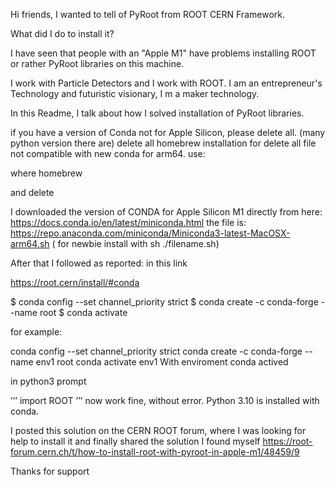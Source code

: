Hi friends, I wanted to tell of PyRoot from ROOT CERN Framework.

What did I do to install it?

I have seen that people with an "Apple M1" have problems installing ROOT or rather PyRoot libraries on this machine.

I work with Particle Detectors and I work with ROOT.
I am an entrepreneur's Technology and futuristic visionary, I m a maker technology.

In this Readme, I talk about how I solved installation of PyRoot libraries.



if you have a version of Conda not for Apple Silicon, please delete all.
(many python version there are)
delete all homebrew installation for delete all file not compatible with new conda for arm64.
use:

where homebrew

and delete

I downloaded the version of CONDA for Apple Silicon M1 directly from here:
https://docs.conda.io/en/latest/miniconda.html 
the file is:
https://repo.anaconda.com/miniconda/Miniconda3-latest-MacOSX-arm64.sh
( for newbie install with sh ./filename.sh)

After that I followed as reported:
in this link

https://root.cern/install/#conda


$ conda config --set channel_priority strict 
$ conda create -c conda-forge --name <my-environment> root 
$ conda activate <my-environment>
  
for example:
  
conda config --set channel_priority strict 
conda create -c conda-forge --name env1 root 
conda activate env1
With enviroment conda actived

in python3 prompt

’’’
import ROOT
’’’
now work fine, without error.
Python 3.10 is installed with conda.

I posted this solution on the CERN ROOT forum, where I was looking for help to install it and finally shared the solution I found myself
https://root-forum.cern.ch/t/how-to-install-root-with-pyroot-in-apple-m1/48459/9

Thanks for support
